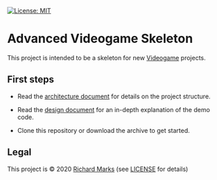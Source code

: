 [![License: MIT](https://img.shields.io/badge/License-MIT-green.svg)](https://opensource.org/licenses/MIT)

# Advanced Videogame Skeleton
This project is intended to be a skeleton for new [Videogame](https://github.com/diogoeichert/videogame) projects.

## First steps
+ Read the [architecture document](./docs/Architecture.md) for details on the project structure.

+ Read the [design document](./docs/Design.md) for an in-depth explanation of the demo code.

+ Clone this repository or download the archive to get started.

## Legal
This project is © 2020 [Richard Marks](https://richardmarks.us) (see [LICENSE](./LICENSE.md) for details)
